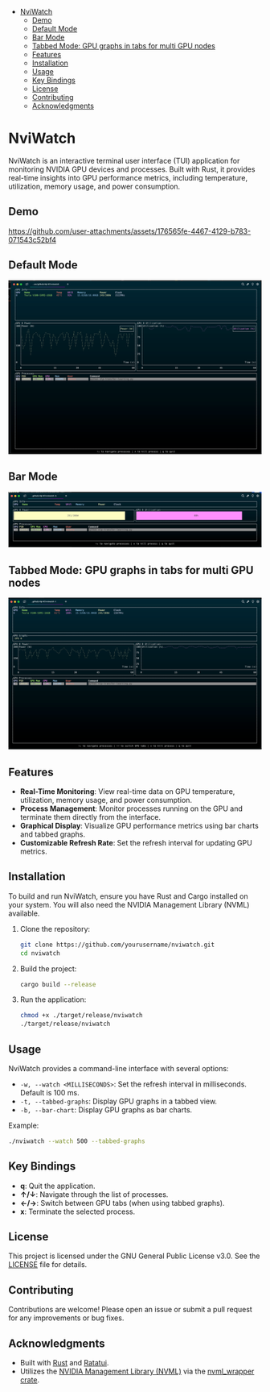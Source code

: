 - [NviWatch](#nviwatch)
  - [Demo](#demo)
  - [Default Mode](#default-mode)
  - [Bar Mode](#bar-mode)
  - [Tabbed Mode: GPU graphs in tabs for multi GPU nodes](#tabbed-mode-gpu-graphs-in-tabs-for-multi-gpu-nodes)
  - [Features](#features)
  - [Installation](#installation)
  - [Usage](#usage)
  - [Key Bindings](#key-bindings)
  - [License](#license)
  - [Contributing](#contributing)
  - [Acknowledgments](#acknowledgments)


# NviWatch

NviWatch is an interactive terminal user interface (TUI) application for monitoring NVIDIA GPU devices and processes. Built with Rust, it provides real-time insights into GPU performance metrics, including temperature, utilization, memory usage, and power consumption.

## Demo

https://github.com/user-attachments/assets/176565fe-4467-4129-b783-071543c52bf4

## Default Mode 
![](assets/default_mode.png)

## Bar Mode
![](assets/bar_mode.png)

## Tabbed Mode: GPU graphs in tabs for multi GPU nodes
![](assets/tabbed_mode.png)

## Features

- **Real-Time Monitoring**: View real-time data on GPU temperature, utilization, memory usage, and power consumption.
- **Process Management**: Monitor processes running on the GPU and terminate them directly from the interface.
- **Graphical Display**: Visualize GPU performance metrics using bar charts and tabbed graphs.
- **Customizable Refresh Rate**: Set the refresh interval for updating GPU metrics.

## Installation

To build and run NviWatch, ensure you have Rust and Cargo installed on your system. You will also need the NVIDIA Management Library (NVML) available.

1. Clone the repository:
   ```bash
   git clone https://github.com/yourusername/nviwatch.git
   cd nviwatch
   ```

2. Build the project:
   ```bash
   cargo build --release
   ```

3. Run the application:
   ```bash
   chmod +x ./target/release/nviwatch
   ./target/release/nviwatch
   ```

## Usage

NviWatch provides a command-line interface with several options:

- `-w, --watch <MILLISECONDS>`: Set the refresh interval in milliseconds. Default is 100 ms.
- `-t, --tabbed-graphs`: Display GPU graphs in a tabbed view.
- `-b, --bar-chart`: Display GPU graphs as bar charts.

Example:
```bash
./nviwatch --watch 500 --tabbed-graphs
```

## Key Bindings

- **q**: Quit the application.
- **↑/↓**: Navigate through the list of processes.
- **←/→**: Switch between GPU tabs (when using tabbed graphs).
- **x**: Terminate the selected process.

## License

This project is licensed under the GNU General Public License v3.0. See the [LICENSE](LICENSE) file for details.

## Contributing

Contributions are welcome! Please open an issue or submit a pull request for any improvements or bug fixes.

## Acknowledgments

- Built with [Rust](https://www.rust-lang.org/) and [Ratatui](https://github.com/ratatui/ratatui).
- Utilizes the [NVIDIA Management Library (NVML)](https://developer.nvidia.com/nvidia-management-library-nvml) via the [nvml_wrapper crate](https://docs.rs/nvml-wrapper/latest/nvml_wrapper/).
